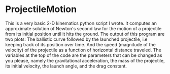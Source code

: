 # ProjectileMotion

This is a very basic 2-D kinematics python script I wrote. It computes an approximate solution of Newton's second law for the motion of a projectile from its initial position until it hits the ground. The output of this program are two plots:  The ballistic curve followed by the launched projectile, i.e keeping track of its position over time. And the speed (magnitude of the velocity) of the projectile as a function of horizontal
distance traveled. 
The variables at the top of the code are the parameters that can be changed as you please, namely the gravitational acceleration, the mass of the projectile, its initial velocity, the launch angle, and the drag constant. 
